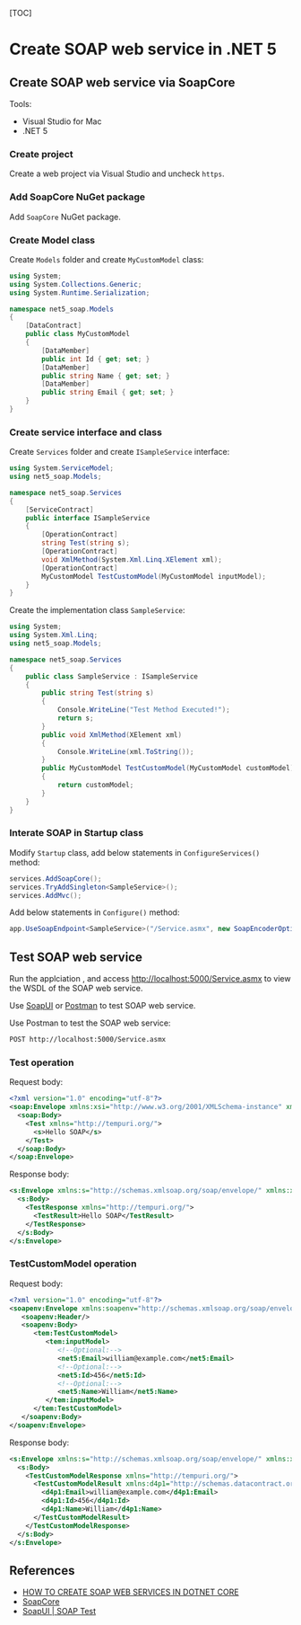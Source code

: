 [TOC]

# Create SOAP web service in .NET 5

## Create SOAP web service via SoapCore

Tools:
- Visual Studio for Mac
- .NET 5

### Create project
Create a web project via Visual Studio and uncheck `https`.

### Add SoapCore NuGet package
Add `SoapCore` NuGet package.

### Create Model class
Create `Models` folder and create `MyCustomModel` class:

```c#
using System;
using System.Collections.Generic;
using System.Runtime.Serialization;

namespace net5_soap.Models
{
    [DataContract]
    public class MyCustomModel
    {
        [DataMember]
        public int Id { get; set; }
        [DataMember]
        public string Name { get; set; }
        [DataMember]
        public string Email { get; set; }
    }
}
```

### Create service interface and class

Create `Services` folder and create `ISampleService` interface:

```c#
using System.ServiceModel;
using net5_soap.Models;

namespace net5_soap.Services
{
    [ServiceContract]
    public interface ISampleService
    {
        [OperationContract]
        string Test(string s);
        [OperationContract]
        void XmlMethod(System.Xml.Linq.XElement xml);
        [OperationContract]
        MyCustomModel TestCustomModel(MyCustomModel inputModel);
    }
}

```

Create the implementation class `SampleService`:

```c#
using System;
using System.Xml.Linq;
using net5_soap.Models;

namespace net5_soap.Services
{
    public class SampleService : ISampleService
    {
        public string Test(string s)
        {
            Console.WriteLine("Test Method Executed!");
            return s;
        }
        public void XmlMethod(XElement xml)
        {
            Console.WriteLine(xml.ToString());
        }
        public MyCustomModel TestCustomModel(MyCustomModel customModel)
        {
            return customModel;
        }
    }
}
```

### Interate SOAP in Startup class

Modify `Startup` class, add below statements in `ConfigureServices()` method:

```c#
services.AddSoapCore();
services.TryAddSingleton<SampleService>();
services.AddMvc();
```

Add below statements in `Configure()` method:

```c#
app.UseSoapEndpoint<SampleService>("/Service.asmx", new SoapEncoderOptions());
```



## Test SOAP web service

Run the applciation , and access <http://localhost:5000/Service.asmx> to view the WSDL of the SOAP web service.

Use [SoapUI](https://www.soapui.org/) or [Postman](https://www.postman.com/) to test SOAP web service.

Use Postman to test the SOAP web service:

```bash
POST http://localhost:5000/Service.asmx
```

### Test operation

Request body:

```xml
<?xml version="1.0" encoding="utf-8"?>
<soap:Envelope xmlns:xsi="http://www.w3.org/2001/XMLSchema-instance" xmlns:xsd="http://www.w3.org/2001/XMLSchema" xmlns:soap="http://schemas.xmlsoap.org/soap/envelope/">
  <soap:Body>
    <Test xmlns="http://tempuri.org/">
      <s>Hello SOAP</s>
    </Test>
  </soap:Body>
</soap:Envelope>
```



Response body:

```xml
<s:Envelope xmlns:s="http://schemas.xmlsoap.org/soap/envelope/" xmlns:xsd="http://www.w3.org/2001/XMLSchema" xmlns:xsi="http://www.w3.org/2001/XMLSchema-instance">
  <s:Body>
    <TestResponse xmlns="http://tempuri.org/">
      <TestResult>Hello SOAP</TestResult>
    </TestResponse>
  </s:Body>
</s:Envelope>
```



### TestCustomModel operation

Request body:

```xml
<?xml version="1.0" encoding="utf-8"?>
<soapenv:Envelope xmlns:soapenv="http://schemas.xmlsoap.org/soap/envelope/" xmlns:tem="http://tempuri.org/" xmlns:net5="http://schemas.datacontract.org/2004/07/net5_soap.Models">
   <soapenv:Header/>
   <soapenv:Body>
      <tem:TestCustomModel>
         <tem:inputModel>
            <!--Optional:-->
            <net5:Email>william@example.com</net5:Email>
            <!--Optional:-->
            <net5:Id>456</net5:Id>
            <!--Optional:-->
            <net5:Name>William</net5:Name>
         </tem:inputModel>
      </tem:TestCustomModel>
   </soapenv:Body>
</soapenv:Envelope>
```



Response body:

```xml
<s:Envelope xmlns:s="http://schemas.xmlsoap.org/soap/envelope/" xmlns:xsd="http://www.w3.org/2001/XMLSchema" xmlns:xsi="http://www.w3.org/2001/XMLSchema-instance">
  <s:Body>
    <TestCustomModelResponse xmlns="http://tempuri.org/">
      <TestCustomModelResult xmlns:d4p1="http://schemas.datacontract.org/2004/07/net5_soap.Models" xmlns:i="http://www.w3.org/2001/XMLSchema-instance">
        <d4p1:Email>william@example.com</d4p1:Email>
        <d4p1:Id>456</d4p1:Id>
        <d4p1:Name>William</d4p1:Name>
      </TestCustomModelResult>
    </TestCustomModelResponse>
  </s:Body>
</s:Envelope>
```





## References

- [HOW TO CREATE SOAP WEB SERVICES IN DOTNET CORE](https://dottutorials.net/creating-soap-web-services-dot-net-core-tutorial/)
- [SoapCore](https://github.com/DigDes/SoapCore)
- [SoapUI | SOAP Test](https://www.soapui.org/getting-started/soap-test/)

